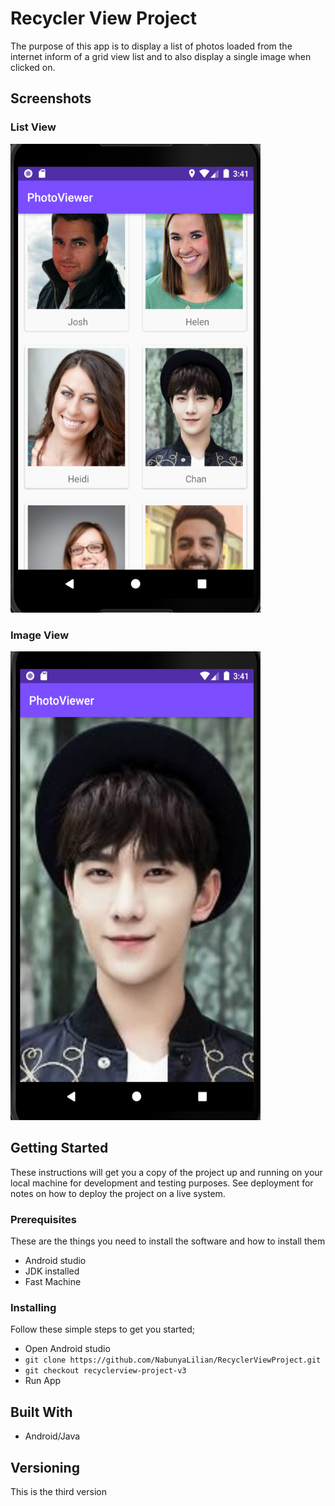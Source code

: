 # Recycler View Project
The purpose of this app is to display a list of photos loaded from the internet inform of a grid view list and 
to also display a single image when clicked on.

## Screenshots
### List View
<img src="Images/gridview.png"  height="750" width="400"/>

### Image View
<img src="Images/imageview2.png"  height="750" width="400"/>

## Getting Started 
These instructions will get you a copy of the project up and running on your local machine for
development and testing purposes. See deployment for notes on how to deploy the project on a live system.

### Prerequisites
These are the things you need to install the software and how to install them
- Android studio
- JDK installed
- Fast Machine

### Installing
Follow these simple steps to get you started;
- Open Android studio
- `git clone https://github.com/NabunyaLilian/RecyclerViewProject.git`
- `git checkout recyclerview-project-v3`
- Run App

## Built With
- Android/Java

## Versioning
This is the third version